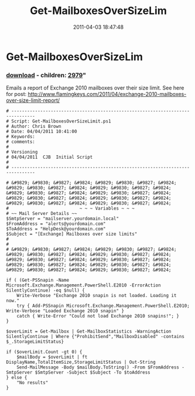 ﻿---
pid:            2597
parent:         0
children:       2979
poster:         Chris Brown
title:          Get-MailboxesOverSizeLim
date:           2011-04-03 18:47:48
format:         posh
---

# Get-MailboxesOverSizeLim

### [download](2597.ps1) - children: [2979](2979.md)"

Emails a report of Exchange 2010 mailboxes over their size limit. 
See here for post: http://www.flamingkeys.com/2011/04/exchange-2010-mailboxes-over-size-limit-report/

```posh
# -------------------------------------------------------------------------------
# Script: Get-MailboxesOverSizeLimit.ps1
# Author: Chris Brown
# Date: 04/04/2011 10:41:00
# Keywords:
# comments:
#
# Versioning
# 04/04/2011  CJB  Initial Script
#
# -------------------------------------------------------------------------------

# &#9829; &#9830; &#9827; &#9824; &#9829; &#9830; &#9827; &#9824; &#9829; &#9830; &#9827; &#9824; &#9829; &#9830; &#9827; &#9824; &#9829; &#9830; &#9827; &#9824; &#9829; &#9830; &#9827; &#9824; &#9829; &#9830; &#9827; &#9824; &#9829; &#9830; &#9827; &#9824; &#9829; &#9830; &#9827; &#9824; &#9829; &#9830; &#9827; &#9824; 
#                           ~ ~ ~ Variables ~ ~ ~ 
# ~~ Mail Server Details ~~
$SmtpServer = "mailserver.yourdomain.local"
$FromAddress = "alerts@yourdomain.com"
$ToAddress = "HelpDesk@yourdomain.com"
$Subject = "[Exchange] Mailboxes over size limits"
#
#
# &#9829; &#9830; &#9827; &#9824; &#9829; &#9830; &#9827; &#9824; &#9829; &#9830; &#9827; &#9824; &#9829; &#9830; &#9827; &#9824; &#9829; &#9830; &#9827; &#9824; &#9829; &#9830; &#9827; &#9824; &#9829; &#9830; &#9827; &#9824; &#9829; &#9830; &#9827; &#9824; &#9829; &#9830; &#9827; &#9824; &#9829; &#9830; &#9827; &#9824; 

if ( (Get-PSSnapin -Name Microsoft.Exchange.Management.PowerShell.E2010 -ErrorAction SilentlyContinue) -eq $null) {
	Write-Verbose "Exchange 2010 snapin is not loaded. Loading it now."
	try { Add-PSSnapin Microsoft.Exchange.Management.PowerShell.E2010; Write-Verbose "Loaded Exchange 2010 snapin" }
	catch { Write-Error "Could not load Exchange 2010 snapins!"; }
}

$overLimit = Get-Mailbox | Get-MailboxStatistics -WarningAction SilentlyContinue | Where {"ProhibitSend","MailboxDisabled" -contains $_.StorageLimitStatus}

if ($overLimit.Count -gt 0) {
	$mailBody = $overLimit | ft DisplayName,TotalItemSize,StorageLimitStatus | Out-String
	Send-MailMessage -Body $mailBody.ToString() -From $FromAddress -SmtpServer $SmtpServer -Subject $Subject -To $toAddress
} else {
	"No results"
}


```
